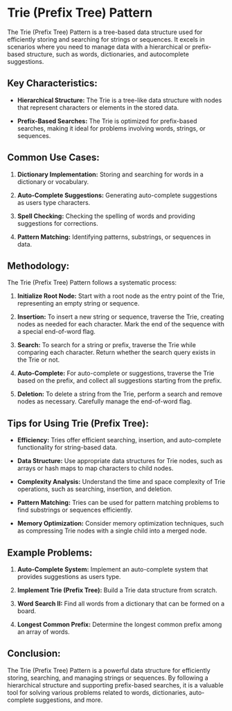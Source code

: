 # Trie (Prefix Tree) Pattern

The Trie (Prefix Tree) Pattern is a tree-based data structure used for efficiently storing and searching for strings or sequences. It excels in scenarios where you need to manage data with a hierarchical or prefix-based structure, such as words, dictionaries, and autocomplete suggestions.

## Key Characteristics:

- **Hierarchical Structure:** The Trie is a tree-like data structure with nodes that represent characters or elements in the stored data.

- **Prefix-Based Searches:** The Trie is optimized for prefix-based searches, making it ideal for problems involving words, strings, or sequences.

## Common Use Cases:

1. **Dictionary Implementation:** Storing and searching for words in a dictionary or vocabulary.

2. **Auto-Complete Suggestions:** Generating auto-complete suggestions as users type characters.

3. **Spell Checking:** Checking the spelling of words and providing suggestions for corrections.

4. **Pattern Matching:** Identifying patterns, substrings, or sequences in data.

## Methodology:

The Trie (Prefix Tree) Pattern follows a systematic process:

1. **Initialize Root Node:** Start with a root node as the entry point of the Trie, representing an empty string or sequence.

2. **Insertion:** To insert a new string or sequence, traverse the Trie, creating nodes as needed for each character. Mark the end of the sequence with a special end-of-word flag.

3. **Search:** To search for a string or prefix, traverse the Trie while comparing each character. Return whether the search query exists in the Trie or not.

4. **Auto-Complete:** For auto-complete or suggestions, traverse the Trie based on the prefix, and collect all suggestions starting from the prefix.

5. **Deletion:** To delete a string from the Trie, perform a search and remove nodes as necessary. Carefully manage the end-of-word flag.

## Tips for Using Trie (Prefix Tree):

- **Efficiency:** Tries offer efficient searching, insertion, and auto-complete functionality for string-based data.

- **Data Structure:** Use appropriate data structures for Trie nodes, such as arrays or hash maps to map characters to child nodes.

- **Complexity Analysis:** Understand the time and space complexity of Trie operations, such as searching, insertion, and deletion.

- **Pattern Matching:** Tries can be used for pattern matching problems to find substrings or sequences efficiently.

- **Memory Optimization:** Consider memory optimization techniques, such as compressing Trie nodes with a single child into a merged node.

## Example Problems:

1. **Auto-Complete System:** Implement an auto-complete system that provides suggestions as users type.

2. **Implement Trie (Prefix Tree):** Build a Trie data structure from scratch.

3. **Word Search II:** Find all words from a dictionary that can be formed on a board.

4. **Longest Common Prefix:** Determine the longest common prefix among an array of words.

## Conclusion:

The Trie (Prefix Tree) Pattern is a powerful data structure for efficiently storing, searching, and managing strings or sequences. By following a hierarchical structure and supporting prefix-based searches, it is a valuable tool for solving various problems related to words, dictionaries, auto-complete suggestions, and more.
